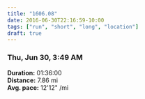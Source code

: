 ```yaml
---
title: "1606.08"
date: 2016-06-30T22:16:59-10:00
tags: ["run", "short", "long", "location"]
draft: true
---
```


### Thu, Jun 30, 3:49 AM

**Duration:** 01:36:00  
**Distance:** 7.86 mi  
**Avg. pace:** 12'12" /mi